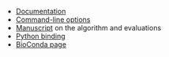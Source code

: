 * [Documentation][doc]
* [Command-line options](minimap2.html)
* [Manuscript][arxiv] on the algorithm and evaluations
* [Python binding][python]
* [BioConda page][bioconda]

[doc]: https://github.com/lh3/minimap2/blob/master/README.md
[arxiv]: https://arxiv.org/abs/1708.01492
[python]: https://pypi.python.org/pypi/mappy
[bioconda]: https://anaconda.org/bioconda/minimap2
